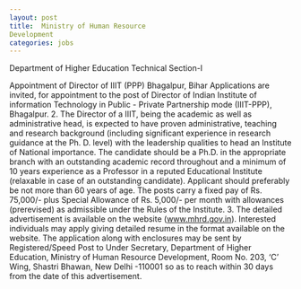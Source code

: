 ```yaml
---
layout: post
title:  Ministry of Human Resource
Development
categories: jobs
---
```

Department of Higher Education
Technical Section-I

Appointment of Director of IIIT (PPP) Bhagalpur, Bihar
Applications are invited, for appointment to the post of Director
of Indian Institute of information Technology in Public - Private
Partnership mode (IIIT-PPP), Bhagalpur.
2. The Director of a IIIT, being the academic as well as
administrative head, is expected to have proven administrative,
teaching and research background (including significant
experience in research guidance at the Ph. D. level) with the
leadership qualities to head an Institute of National importance.
The candidate should be a Ph.D. in the appropriate branch with
an outstanding academic record throughout and a minimum of
10 years experience as a Professor in a reputed Educational
Institute (relaxable in case of an outstanding candidate).
Applicant should preferably be not more than 60 years of age.
The posts carry a fixed pay of Rs. 75,000/- plus Special
Allowance of Rs. 5,000/- per month with allowances (prerevised)
as admissible under the Rules of the Institute.
3. The detailed advertisement is available on the website
(www.mhrd.gov.in). Interested individuals may apply giving
detailed resume in the format available on the website. The
application along with enclosures may be sent by
Registered/Speed Post to Under Secretary, Department of
Higher Education, Ministry of Human Resource
Development, Room No. 203, ‘C’ Wing, Shastri Bhawan, New
Delhi -110001 so as to reach within 30 days from the date of
this advertisement.


 


